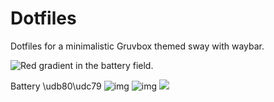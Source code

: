 # Dotfiles
Dotfiles for a minimalistic Gruvbox themed sway with waybar.

![Red gradient in the battery field.](https://i.imgur.com/Nn6EzoE.png)

Battery \udb80\udc79
![img](https://i.imgur.com/s7naYgP.png)
![img](https://i.imgur.com/az0PkbH.vgif)
![](https://i.imgur.com/8pXJvjP.png)

